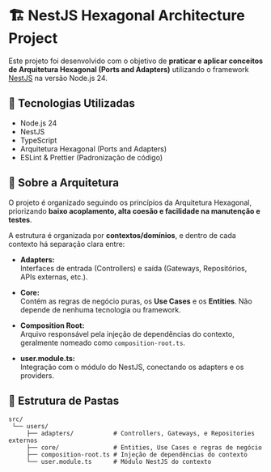# 🏗️ NestJS Hexagonal Architecture Project

Este projeto foi desenvolvido com o objetivo de **praticar e aplicar conceitos de Arquitetura Hexagonal (Ports and Adapters)** utilizando o framework [NestJS](https://nestjs.com/) na versão Node.js 24.

## 🚀 Tecnologias Utilizadas

- Node.js 24
- NestJS
- TypeScript
- Arquitetura Hexagonal (Ports and Adapters)
- ESLint & Prettier (Padronização de código)

## 🧠 Sobre a Arquitetura

O projeto é organizado seguindo os princípios da Arquitetura Hexagonal, priorizando **baixo acoplamento, alta coesão e facilidade na manutenção e testes**.

A estrutura é organizada por **contextos/domínios**, e dentro de cada contexto há separação clara entre:

- **Adapters:**  
  Interfaces de entrada (Controllers) e saída (Gateways, Repositórios, APIs externas, etc.).

- **Core:**  
  Contém as regras de negócio puras, os **Use Cases** e os **Entities**. Não depende de nenhuma tecnologia ou framework.

- **Composition Root:**  
  Arquivo responsável pela injeção de dependências do contexto, geralmente nomeado como `composition-root.ts`.

- **user.module.ts:**  
  Integração com o módulo do NestJS, conectando os adapters e os providers.

## 📂 Estrutura de Pastas

```plaintext
src/
 └── users/
     ├── adapters/           # Controllers, Gateways, e Repositories externos
     ├── core/               # Entities, Use Cases e regras de negócio
     ├── composition-root.ts # Injeção de dependências do contexto
     └── user.module.ts      # Módulo NestJS do contexto
```
